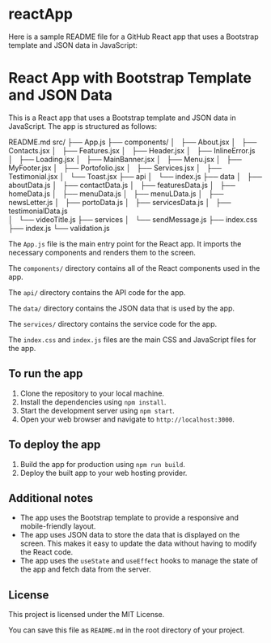 # reactApp
Here is a sample README file for a GitHub React app that uses a Bootstrap template and JSON data in JavaScript:


# React App with Bootstrap Template and JSON Data

This is a React app that uses a Bootstrap template and JSON data in JavaScript. The app is structured as follows:


README.md
src/
├── App.js
├── components/
│   ├── About.jsx
│   ├── Contacts.jsx
│   ├── Features.jsx
│   ├── Header.jsx
│   ├── InlineError.js
│   ├── Loading.jsx
│   ├── MainBanner.jsx
│   ├── Menu.jsx
│   ├── MyFooter.jsx
│   ├── Portofolio.jsx
│   ├── Services.jsx
│   ├── Testimonial.jsx
│   └── Toast.jsx
├── api
│   └── index.js
├── data
│   ├── aboutData.js
│   ├── contactData.js
│   ├── featuresData.js
│   ├── homeData.js
│   ├── menuData.js
│   ├── menuLData.js
│   ├── newsLetter.js
│   ├── portoData.js
│   ├── servicesData.js
│   ├── testimonialData.js        
│   └── videoTitle.js
├── services
│   └── sendMessage.js
├── index.css
├── index.js
└── validation.js


The `App.js` file is the main entry point for the React app. It imports the necessary components and renders them to the screen.

The `components/` directory contains all of the React components used in the app.

The `api/` directory contains the API code for the app.

The `data/` directory contains the JSON data that is used by the app.

The `services/` directory contains the service code for the app.

The `index.css` and `index.js` files are the main CSS and JavaScript files for the app.

## To run the app

1. Clone the repository to your local machine.
2. Install the dependencies using `npm install`.
3. Start the development server using `npm start`.
4. Open your web browser and navigate to `http://localhost:3000`.

## To deploy the app

1. Build the app for production using `npm run build`.
2. Deploy the built app to your web hosting provider.

## Additional notes

* The app uses the Bootstrap template to provide a responsive and mobile-friendly layout.
* The app uses JSON data to store the data that is displayed on the screen. This makes it easy to update the data without having to modify the React code.
* The app uses the `useState` and `useEffect` hooks to manage the state of the app and fetch data from the server.

## License

This project is licensed under the MIT License.


You can save this file as `README.md` in the root directory of your project.
